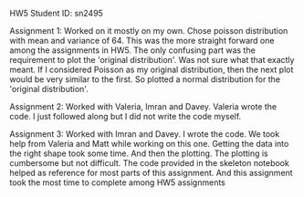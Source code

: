 HW5 
Student ID:  sn2495

Assignment 1:
Worked on it mostly on my own. Chose poisson distribution with mean and variance of 64. This was the more straight forward one 
among the assignments in HW5. The only confusing part was the requirement to plot the 'original distribution'. Was not sure what 
that exactly meant. If I considered Poisson as my original distribution, then the next plot would be very similar to the first. So
plotted a normal distribution for the 'original distribution'.

Assignment 2:
Worked with Valeria, Imran and Davey. Valeria wrote the code. I just followed along but I did not write the code myself. 


Assignment 3: 
Worked with Imran and Davey. I wrote the code. We took help from Valeria and Matt while working on this one.
Getting the data into the right shape took some time. And then the plotting. The plotting is cumbersome but not difficult. The 
code provided in the skeleton notebook helped as reference for most parts of this assignment. And this assignment took the most
time to complete among HW5 assignments
